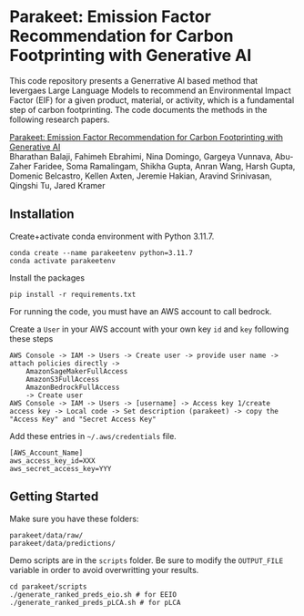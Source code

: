 # Parakeet: Emission Factor Recommendation for Carbon Footprinting with Generative AI

This code repository presents a Generrative AI based method that levergaes Large Language Models to recommend an Environmental Impact Factor (EIF) for a given product, material, or activity, which is a fundamental step of carbon footprinting. The code documents the methods in the following research papers.


[Parakeet: Emission Factor Recommendation for Carbon Footprinting with Generative AI](https://www.amazon.science/publications/parakeet-emission-factor-recommendation-for-carbon-footprinting-with-generative-ai) \
Bharathan Balaji, Fahimeh Ebrahimi, Nina Domingo, Gargeya Vunnava, Abu-Zaher Faridee, Soma Ramalingam, Shikha Gupta, Anran Wang, Harsh Gupta, Domenic Belcastro, Kellen Axten, Jeremie Hakian, Aravind Srinivasan, Qingshi Tu, Jared Kramer

## Installation


Create+activate conda environment with Python 3.11.7.
```
conda create --name parakeetenv python=3.11.7
conda activate parakeetenv
```

Install the packages
```
pip install -r requirements.txt
```

For running the code, you must have an AWS account to call bedrock. 

Create a `User` in your AWS account with your own key `id` and `key` following these steps
```
AWS Console -> IAM -> Users -> Create user -> provide user name -> attach policies directly -> 
    AmazonSageMakerFullAccess
    AmazonS3FullAccess
    AmazonBedrockFullAccess
    -> Create user
AWS Console -> IAM -> Users -> [username] -> Access key 1/create access key -> Local code -> Set description (parakeet) -> copy the "Access Key" and "Secret Access Key"
```

Add these entries in `~/.aws/credentials` file.

```
[AWS_Account_Name]
aws_access_key_id=XXX
aws_secret_access_key=YYY

```
## Getting Started
Make sure you have these folders:
```
parakeet/data/raw/
parakeet/data/predictions/
```

Demo scripts are in the `scripts` folder. Be sure to modify the `OUTPUT_FILE` variable in order to avoid overwritting your results.
```
cd parakeet/scripts
./generate_ranked_preds_eio.sh # for EEIO
./generate_ranked_preds_pLCA.sh # for pLCA
```



